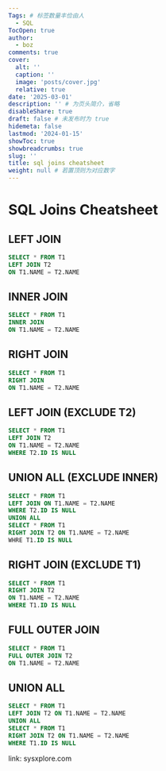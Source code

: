 ```yaml
---
Tags: # 标签数量丰俭由人
  - SQL
TocOpen: true
author:
  - boz
comments: true
cover:
  alt: ''
  caption: ''
  image: 'posts/cover.jpg'
  relative: true
date: '2025-03-01'
description: '' # 为页头简介，省略
disableShare: true
draft: false # 未发布时为 true
hidemeta: false
lastmod: '2024-01-15'
showToc: true
showbreadcrumbs: true
slug: ''
title: sql joins cheatsheet
weight: null # 若置顶则为对应数字
---
```


# SQL Joins Cheatsheet
## LEFT JOIN
```sql
SELECT * FROM T1
LEFT JOIN T2
ON T1.NAME = T2.NAME
```

## INNER JOIN
```sql
SELECT * FROM T1
INNER JOIN
ON T1.NAME = T2.NAME
```

## RIGHT JOIN
```sql
SELECT * FROM T1
RIGHT JOIN
ON T1.NAME = T2.NAME
```

## LEFT JOIN (EXCLUDE T2)
```sql
SELECT * FROM T1
LEFT JOIN T2
ON T1.NAME = T2.NAME
WHERE T2.ID IS NULL
```

## UNION ALL (EXCLUDE INNER)
```sql
SELECT * FROM T1
LEFT JOIN ON T1.NAME = T2.NAME
WHERE T2.ID IS NULL
UNION ALL
SELECT * FROM T1
RIGHT JOIN T2 ON T1.NAME = T2.NAME
WHRE T1.ID IS NULL
```

## RIGHT JOIN  (EXCLUDE T1)
```sql
SELECT * FROM T1
RIGHT JOIN T2
ON T1.NAME = T2.NAME
WHERE T1.ID IS NULL
```

## FULL OUTER JOIN
```sql
SELECT * FROM T1
FULL OUTER JOIN T2
ON T1.NAME = T2.NAME
```

## UNION ALL
```sql
SELECT * FROM T1
LEFT JOIN T2 ON T1.NAME = T2.NAME
UNION ALL
SELECT * FROM T1
RIGHT JOIN T2 ON T1.NAME = T2.NAME
WHERE T1.ID IS NULL
```

link: sysxplore.com